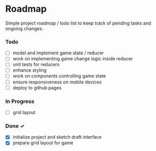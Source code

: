 # Roadmap

Simple project roadmap / todo list to keep track of pending tasks and ongoing changes.

### Todo

- [ ] model and implement game state / reducer
- [ ] work on implementing game change logic inside reducer
- [ ] unit tests for reducers
- [ ] enhance styling
- [ ] work on components controlling game state
- [ ] ensure responsiveness on mobile devices
- [ ] deploy to github pages

### In Progress

- [ ] grid layout

### Done ✓

- [x] initialize project and sketch draft interface
- [x] prepare grid layout for game
